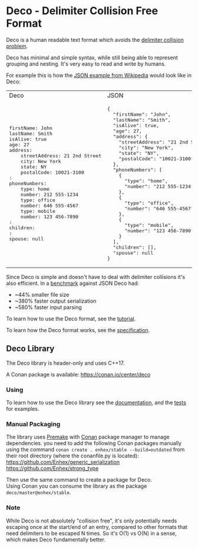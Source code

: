 # Deco - Delimiter Collision Free Format

Deco is a human readable text format which avoids the [delimiter collision problem](https://en.wikipedia.org/wiki/Delimiter#Delimiter_collision).

Deco has minimal and simple syntax, while still being able to represent grouping and nesting.
It's very easy to read and write by humans.

For example this is how the [JSON example from Wikipedia](https://en.wikipedia.org/wiki/JSON#Example) would look like in Deco:

<table>
<tr>
  <td>
      Deco
  </td>
  <td>
      JSON
  </td>
</tr>
<tr>
<td>
<pre>
firstName: John
lastName: Smith
isAlive: true
age: 27
address:
    streetAddress: 21 2nd Street
    city: New York
    state: NY
    postalCode: 10021-3100
:
phoneNumbers:
    type: home
    number: 212 555-1234
    type: office
    number: 646 555-4567
    type: mobile
    number: 123 456-7890
:
children:
:
spouse: null
</pre>
</td>
<td>
<pre>
{
  "firstName": "John",
  "lastName": "Smith",
  "isAlive": true,
  "age": 27,
  "address": {
    "streetAddress": "21 2nd Street",
    "city": "New York",
    "state": "NY",
    "postalCode": "10021-3100"
  },
  "phoneNumbers": [
    {
      "type": "home",
      "number": "212 555-1234"
    },
    {
      "type": "office",
      "number": "646 555-4567"
    },
    {
      "type": "mobile",
      "number": "123 456-7890"
    }
  ],
  "children": [],
  "spouse": null
}
</pre>
</td>
</tr>
</table>

Since Deco is simple and doesn't have to deal with delimiter collisions it's also efficient. In a [benchmark](https://github.com/Enhex/deco-benchmark) against JSON Deco had:
- ~44% smaller file size
- ~380% faster output serialization
- ~580% faster input parsing


To learn how to use the Deco format, see the [tutorial](deco_tutorial.md).

To learn how the Deco format works, see the [specification](delimiter%20collision%20free%20format.txt).

## Deco Library

The Deco library is header-only and uses C++17.

A Conan package is available: https://conan.io/center/deco


### Using

To learn how to use the Deco library see the [documentation](documentation.md), and the [tests](tests) for examples.


### Manual Packaging

The library uses [Premake](https://premake.github.io/) with [Conan](https://conan.io/) package manager to manage dependencies.
you need to add the following Conan packages manually using the command `conan create . enhex/stable --build=outdated` from their root directory (where the conanfile.py is located):  
https://github.com/Enhex/generic_serialization  
https://github.com/Enhex/strong_type  
  
Then use the same command to create a package for Deco.  
Using Conan you can consume the library as the package `deco/master@enhex/stable`.


### Note

While Deco is not absolutely "collision free",
it's only potentially needs escaping once at the start/end of an entry,
compared to other formats that need delimiters to be escaped N times.
So it's O(1) vs O(N) in a sense, which makes Deco fundamentally better.
